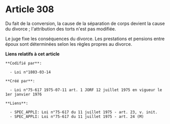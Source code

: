 # Article 308

Du fait de la conversion, la cause de la séparation de corps devient la cause du divorce ; l'attribution des torts n'est pas
modifiée.

Le juge fixe les conséquences du divorce. Les prestations et pensions entre époux sont déterminées selon les règles propres
au divorce.

**Liens relatifs à cet article**

	**Codifié par**:

	  - Loi n°1803-03-14

	**Créé par**:

	  - Loi n°75-617 1975-07-11 art. 1 JORF 12 juillet 1975 en vigueur le 1er janvier 1976

	**Liens**:

	  - SPEC_APPLI: Loi n°75-617 du 11 juillet 1975 - art. 23, v. init.
	  - SPEC_APPLI: Loi n°75-617 du 11 juillet 1975 - art. 24 (M)
